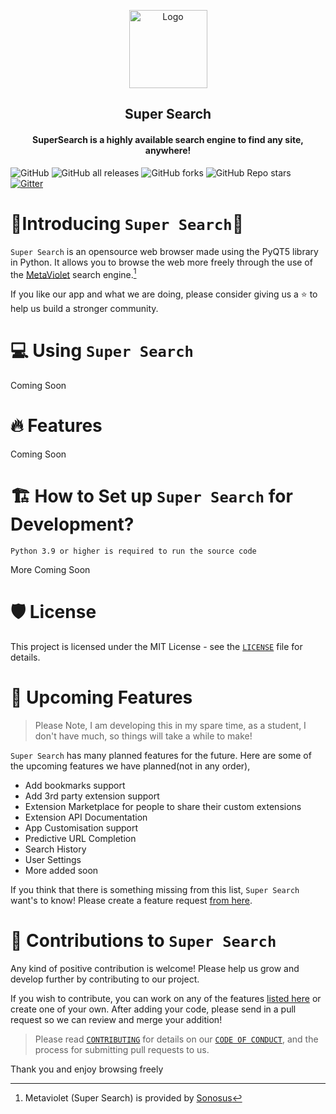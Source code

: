 
<p align="center">
<img src="icon.ico" alt="Logo" width="125">
</p>

<h2 align="center">Super Search</h2>
<h4 align="center">SuperSearch is a highly available search engine to find any site, anywhere!</h4>

![GitHub](https://img.shields.io/github/license/Owen7000/Python-Web-Browser?style=flat-square)
![GitHub all releases](https://img.shields.io/github/downloads/Owen7000/Python-Web-Browser/total?style=flat-square)
![GitHub forks](https://img.shields.io/github/forks/Owen7000/Python-Web-Browser?style=flat-square)
![GitHub Repo stars](https://img.shields.io/github/stars/Owen7000/Python-Web-Browser?style=flat-square)
[![Gitter](https://badges.gitter.im/Owen7000/community.svg)](https://gitter.im/Owen7000/community?utm_source=badge&utm_medium=badge&utm_campaign=pr-badge)

# 🤟Introducing `Super Search`🤟
`Super Search` is an opensource web browser made using the PyQT5 library in Python. It allows you to browse the web more freely through the use of the [MetaViolet](https://essay-reference.herokuapp.com) search engine.[^1]

If you like our app and what we are doing, please consider giving us a ⭐ to help us build a stronger community.

[^1]: Metaviolet (Super Search) is provided by [Sonosus](https://github.com/Sonosus)

# 💻 Using `Super Search`

Coming Soon

# 🔥 Features 

Coming Soon

# 🏗️ How to Set up `Super Search` for Development?
`Python 3.9 or higher is required to run the source code`

More Coming Soon

# 🛡️ License
This project is licensed under the MIT License - see the [`LICENSE`](LICENSE) file for details.

# 🦄 Upcoming Features
> Please Note, I am developing this in my spare time, as a student, I don't have much, so things will take a while to make!
> 
`Super Search` has many planned features for the future. Here are some of the upcoming features we have planned(not in any order),

- Add bookmarks support
- Add 3rd party extension support
- Extension Marketplace for people to share their custom extensions
- Extension API Documentation
- App Customisation support
- Predictive URL Completion
- Search History
- User Settings 
- More added soon

If you think that there is something missing from this list, `Super Search` want's to know! Please create a feature request [from here](https://github.com/Owen7000/Python-Web-Browser/issues/new/choose).

# 🤝 Contributions to `Super Search`

Any kind of positive contribution is welcome! Please help us grow and develop further by contributing to our project.

If you wish to contribute, you can work on any of the features [listed here](https://github.com/Owen7000/Python-Web-Browser#-upcoming-features) or create one of your own. After adding your code, please send in a pull request so we can review and merge your addition!

> Please read [`CONTRIBUTING`](CONTRIBUTING.md) for details on our [`CODE OF CONDUCT`](CODE_OF_CONDUCT.md), and the process for submitting pull requests to us.

Thank you and enjoy browsing freely
